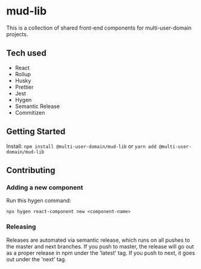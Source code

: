 # mud-lib

This is a collection of shared front-end components for multi-user-domain projects.

## Tech used

- React
- Rollup
- Husky
- Prettier
- Jest
- Hygen
- Semantic Release
- Commitizen

## Getting Started

Install: `npm install @multi-user-domain/mud-lib` or `yarn add @multi-user-domain/mud-lib`

## Contributing

### Adding a new component

Run this hygen command:

```
npx hygen react-component new <component-name>
```

### Releasing

Releases are automated via semantic release, which runs on all pushes to the master and next branches. If you push to master, the release will go out as a proper release in npm under the 'latest' tag. If you push to next, it goes out under the 'next' tag.
